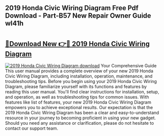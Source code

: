 ## 2019 Honda Civic Wiring Diagram Free Pdf Download - Part-B57 New Repair Owner Guide wI41h

# <h2><a href="http://dfkmta.blite.top/?on=2019+Honda+Civic+Wiring+Diagram">🔗Download New 👉🔴 2019 Honda Civic Wiring Diagram</a></h2>

[![2019 Honda Civic Wiring Diagram download](https://i.imgur.com/lujVjoI.png)](http://dfkmta.blite.top/?on=2019+Honda+Civic+Wiring+Diagram)
Your Comprehensive Guide This user manual provides a complete overview of your new 2019 Honda Civic Wiring Diagram, including installation, operation, maintenance, and troubleshooting tips. Before you begin using your 2019 Honda Civic Wiring Diagram, please familiarize yourself with its functions and features by reading this user manual. You'll find clear instructions for installation, setup, and operation, as well as troubleshooting tips for common issues. With features like list of features, your new 2019 Honda Civic Wiring Diagram empowers you to achieve exceptional results. Our expectation is that the 2019 Honda Civic Wiring Diagram has been a clear and easy-to-understand resource in your journey to becoming proficient in using your new gadget. Should you need any assistance or clarification, please do not hesitate to contact our support team.
